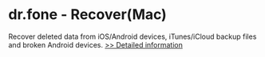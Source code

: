 # dr.fone - Recover(Mac)
Recover deleted data from iOS/Android devices, iTunes/iCloud backup files and broken Android devices.
[>> Detailed information](https://secure.shareit.com/shareit/product.html?productid=300947732&affiliateid=200057808)